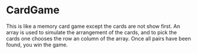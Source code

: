 # CardGame

This is like a memory card game except the cards are not show first. An array is used to simulate the arrangement of the cards, and to pick the cards one chooses the row an column of the array. Once all pairs have been found, you win the game.
